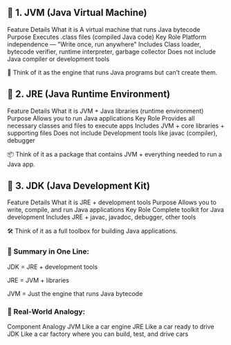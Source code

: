 ## 📌 1. JVM (Java Virtual Machine)
Feature	Details
What it is	A virtual machine that runs Java bytecode
Purpose	Executes .class files (compiled Java code)
Key Role	Platform independence — "Write once, run anywhere"
Includes	Class loader, bytecode verifier, runtime interpreter, garbage collector
Does not include	Java compiler or development tools

🧠 Think of it as the engine that runs Java programs but can’t create them.

## 📌 2. JRE (Java Runtime Environment)
Feature	Details
What it is	JVM + Java libraries (runtime environment)
Purpose	Allows you to run Java applications
Key Role	Provides all necessary classes and files to execute apps
Includes	JVM + core libraries + supporting files
Does not include	Development tools like javac (compiler), debugger

📦 Think of it as a package that contains JVM + everything needed to run a Java app.

## 📌 3. JDK (Java Development Kit)
Feature	Details
What it is	JRE + development tools
Purpose	Allows you to write, compile, and run Java applications
Key Role	Complete toolkit for Java development
Includes	JRE + javac, javadoc, debugger, other tools

🛠️ Think of it as a full toolbox for building Java applications.

### 🔁 Summary in One Line:
JDK = JRE + development tools

JRE = JVM + libraries

JVM = Just the engine that runs Java bytecode

### 🧭 Real-World Analogy:
Component	Analogy
JVM	Like a car engine
JRE	Like a car ready to drive
JDK	Like a car factory where you can build, test, and drive cars
